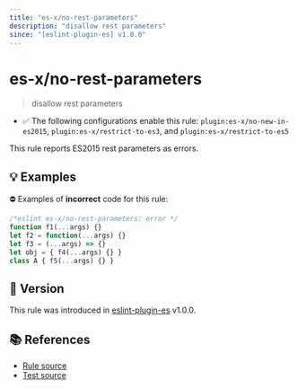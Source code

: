 ```yaml
---
title: "es-x/no-rest-parameters"
description: "disallow rest parameters"
since: "[eslint-plugin-es] v1.0.0"
---
```


# es-x/no-rest-parameters
> disallow rest parameters

- ✅ The following configurations enable this rule: `plugin:es-x/no-new-in-es2015`, `plugin:es-x/restrict-to-es3`, and `plugin:es-x/restrict-to-es5`

This rule reports ES2015 rest parameters as errors.

## 💡 Examples

⛔ Examples of **incorrect** code for this rule:

<eslint-playground type="bad">

```js
/*eslint es-x/no-rest-parameters: error */
function f1(...args) {}
let f2 = function(...args) {}
let f3 = (...args) => {}
let obj = { f4(...args) {} }
class A { f5(...args) {} }
```

</eslint-playground>

## 🚀 Version

This rule was introduced in [eslint-plugin-es] v1.0.0.

[eslint-plugin-es]: https://github.com/mysticatea/eslint-plugin-es

## 📚 References

- [Rule source](https://github.com/ota-meshi/eslint-plugin-es-x/blob/master/lib/rules/no-rest-parameters.js)
- [Test source](https://github.com/ota-meshi/eslint-plugin-es-x/blob/master/tests/lib/rules/no-rest-parameters.js)
